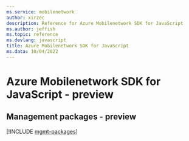 ```yaml
---
ms.service: mobilenetwork
author: xirzec
description: Reference for Azure Mobilenetwork SDK for JavaScript
ms.author: jeffish
ms.topic: reference
ms.devlang: javascript
title: Azure Mobilenetwork SDK for JavaScript
ms.data: 10/04/2022
---
```

# Azure Mobilenetwork SDK for JavaScript - preview

## Management packages - preview
[!INCLUDE [mgmt-packages](mobilenetwork-mgmt-index.md)]